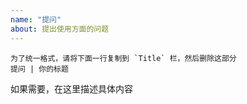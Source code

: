 ```yaml
---
name: "提问"
about: 提出使用方面的问题
---
```


```
为了统一格式，请将下面一行复制到 `Title` 栏，然后删除这部分
提问 | 你的标题
```

如果需要，在这里描述具体内容